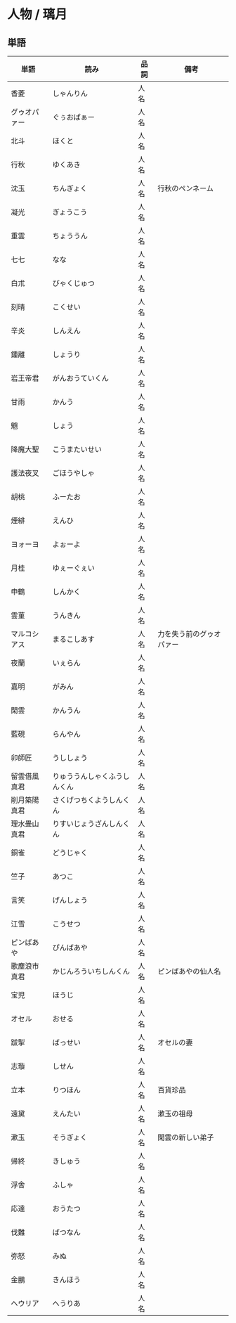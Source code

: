 # 人物 / 璃月

## 単語

|単語|読み|品詞|備考|
|---|---|---|---|
|香菱|しゃんりん|人名||
|グゥオパァー|ぐぅおぱぁー|人名||
|北斗|ほくと|人名||
|行秋|ゆくあき|人名||
|沈玉|ちんぎょく|人名|行秋のペンネーム|
|凝光|ぎょうこう|人名||
|重雲|ちょううん|人名||
|七七|なな|人名||
|白朮|びゃくじゅつ|人名||
|刻晴|こくせい|人名||
|辛炎|しんえん|人名||
|鍾離|しょうり|人名||
|岩王帝君|がんおうていくん|人名||
|甘雨|かんう|人名||
|魈|しょう|人名||
|降魔大聖|こうまたいせい|人名||
|護法夜叉|ごほうやしゃ|人名||
|胡桃|ふーたお|人名||
|煙緋|えんひ|人名||
|ヨォーヨ|よぉーよ|人名||
|月桂|ゆぇーぐぇい|人名||
|申鶴|しんかく|人名||
|雲菫|うんきん|人名||
|マルコシアス|まるこしあす|人名|力を失う前のグゥオパァー|
|夜蘭|いぇらん|人名||
|嘉明|がみん|人名||
|閑雲|かんうん|人名||
|藍硯|らんやん|人名||
|卯師匠|うししょう|人名||
|留雲借風真君|りゅううんしゃくふうしんくん|人名||
|削月築陽真君|さくげつちくようしんくん|人名||
|理水畳山真君|りすいじょうざんしんくん|人名||
|銅雀|どうじゃく|人名||
|竺子|あつこ|人名||
|言笑|げんしょう|人名||
|江雪|こうせつ|人名||
|ピンばあや|ぴんばあや|人名||
|歌塵浪市真君|かじんろういちしんくん|人名|ピンばあやの仙人名|
|宝児|ほうじ|人名||
|オセル|おせる|人名||
|跋掣|ばっせい|人名|オセルの妻|
|志璇|しせん|人名||
|立本|りつほん|人名|百貨珍品|
|遠黛|えんたい|人名|漱玉の祖母|
|漱玉|そうぎょく|人名|閑雲の新しい弟子|
|帰終|きしゅう|人名||
|浮舎|ふしゃ|人名||
|応達|おうたつ|人名||
|伐難|ばつなん|人名||
|弥怒|みぬ|人名||
|金鵬|きんほう|人名||
|ヘウリア|へうりあ|人名||
